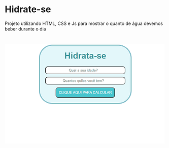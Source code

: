 # Hidrate-se

<p>Projeto utilizando HTML, CSS e Js para mostrar o quanto de água devemos beber durante o dia</p>

<h1 align="center">
  <img alt="Hidrate" title="#Hidrate" src="./assets/hidrate.gif" />
</h1>